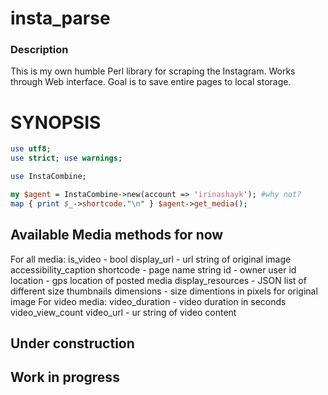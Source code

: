 # insta_parse

### Description
This is my own humble Perl library for scraping the Instagram. Works through Web interface.
Goal is to save entire pages to local storage.

SYNOPSIS
=================
```perl
use utf8;
use strict; use warnings;

use InstaCombine;

my $agent = InstaCombine->new(account => 'irinashayk'); #why not?
map { print $_->shortcode."\n" } $agent->get_media();
```

## Available Media methods for now
  For all media:
    is_video - bool 
		display_url - url string of original image 
		accessibility_caption 
		shortcode - page name string 
		id - owner user id 
		location - gps location of posted media
		display_resources - JSON list of different size thumbnails
		dimensions - size dimentions in pixels for original image
  For video media:
    video_duration - video duration in seconds 
		video_view_count
		video_url - ur string of video content

    
## Under construction
## Work in progress
